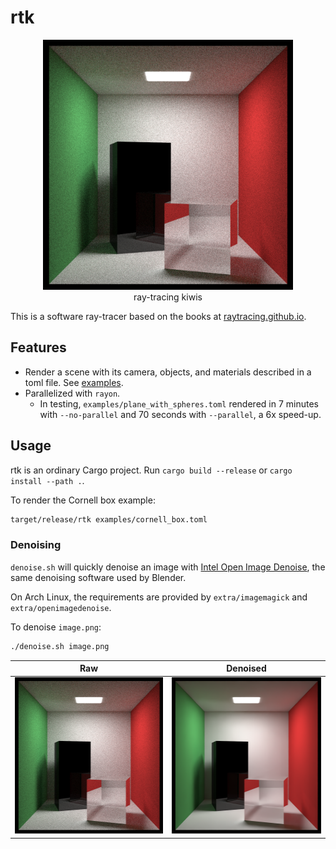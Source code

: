 # rtk

<div align="center">
  <img src="docs/cornell_box.png" height="400px" />
  <br />
  ray-tracing kiwis
  <br />
</div>

This is a software ray-tracer based on the books at
[raytracing.github.io](https://raytracing.github.io).

## Features

- Render a scene with its camera, objects, and materials described in a toml file.
  See [examples](examples).
- Parallelized with `rayon`.
  - In testing, `examples/plane_with_spheres.toml` rendered in 7 minutes with `--no-parallel`
    and 70 seconds with `--parallel`, a 6x speed-up.

## Usage

rtk is an ordinary Cargo project. Run `cargo build --release` or `cargo install --path .`.

To render the Cornell box example:

```sh
target/release/rtk examples/cornell_box.toml
```

### Denoising

`denoise.sh` will quickly denoise an image with
[Intel Open Image Denoise](https://www.openimagedenoise.org/), the same denoising software used by
Blender.

On Arch Linux, the requirements are provided by `extra/imagemagick` and `extra/openimagedenoise`.

To denoise `image.png`:

```sh
./denoise.sh image.png
```

| Raw | Denoised |
|:-:|:-:|
| <img src="docs/cornell_box.png" height="250px"> | <img src="docs/cornell_box_denoised.png" height="250px"> |
